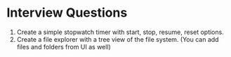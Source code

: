 # Interview Questions

1. Create a simple stopwatch timer with start, stop, resume, reset options.
2. Create a file explorer with a tree view of the file system. (You can add files and folders from UI as well)
